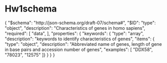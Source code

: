 # Hw1schema
{
  "$schema": "http://json-schema.org/draft-07/schema#",
  "$ID": 
  "type": "object",
  "description": "Characteristics of genes in homo sapiens",
  "required": [
    "data",
   ],
  "properties": {
    "keywords": {
      "type": "array",
      "description": "keywords to identify characteristics of genes",
      "items": {
        "type": "object",
        "description": "Abbreviated name of genes, length of gene in base pairs and accession number of genes",
        "examples": [
          "DDX58",
          "78023",
          "12575"
         ]}
        }
       }
}
